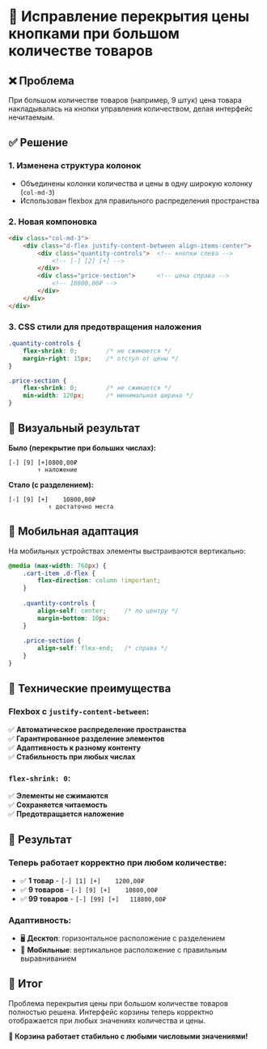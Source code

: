 # 🎯 Исправление перекрытия цены кнопками при большом количестве товаров

## ❌ Проблема
При большом количестве товаров (например, 9 штук) цена товара накладывалась на кнопки управления количеством, делая интерфейс нечитаемым.

## ✅ Решение

### 1. **Изменена структура колонок**
- Объединены колонки количества и цены в одну широкую колонку (`col-md-3`)
- Использован flexbox для правильного распределения пространства

### 2. **Новая компоновка**
```html
<div class="col-md-3">
    <div class="d-flex justify-content-between align-items-center">
        <div class="quantity-controls">  <!-- кнопки слева -->
            <!-- [-] [2] [+] -->
        </div>
        <div class="price-section">      <!-- цена справа -->
            <!-- 10800,00₽ -->
        </div>
    </div>
</div>
```

### 3. **CSS стили для предотвращения наложения**
```css
.quantity-controls {
    flex-shrink: 0;        /* не сжимается */
    margin-right: 15px;    /* отступ от цены */
}

.price-section {
    flex-shrink: 0;        /* не сжимается */
    min-width: 120px;      /* минимальная ширина */
}
```

## 🎨 Визуальный результат

**Было (перекрытие при больших числах):**
```
[-] [9] [+]0800,00₽
        ↑ наложение
```

**Стало (с разделением):**
```
[-] [9] [+]    10800,00₽
           ↑ достаточно места
```

## 📱 Мобильная адаптация

На мобильных устройствах элементы выстраиваются вертикально:
```css
@media (max-width: 768px) {
    .cart-item .d-flex {
        flex-direction: column !important;
    }
    
    .quantity-controls {
        align-self: center;     /* по центру */
        margin-bottom: 10px;
    }
    
    .price-section {
        align-self: flex-end;   /* справа */
    }
}
```

## 🔧 Технические преимущества

### Flexbox с `justify-content-between`:
✅ **Автоматическое распределение пространства**  
✅ **Гарантированное разделение элементов**  
✅ **Адаптивность к разному контенту**  
✅ **Стабильность при любых числах**  

### `flex-shrink: 0`:
✅ **Элементы не сжимаются**  
✅ **Сохраняется читаемость**  
✅ **Предотвращается наложение**  

## 🎯 Результат

### Теперь работает корректно при любом количестве:
- ✅ **1 товар** - `[-] [1] [+]    1200,00₽`
- ✅ **9 товаров** - `[-] [9] [+]    10800,00₽`  
- ✅ **99 товаров** - `[-] [99] [+]   118800,00₽`

### Адаптивность:
- 🖥️ **Десктоп**: горизонтальное расположение с разделением
- 📱 **Мобильные**: вертикальное расположение с правильным выравниванием

## 🛒 Итог

Проблема перекрытия цены при большом количестве товаров полностью решена. Интерфейс корзины теперь корректно отображается при любых значениях количества и цены.

**🎉 Корзина работает стабильно с любыми числовыми значениями!**
